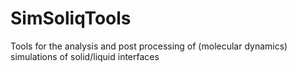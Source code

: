 # SimSoliqTools
Tools for the analysis and post processing of (molecular dynamics) simulations of solid/liquid interfaces
